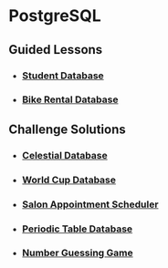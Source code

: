 # PostgreSQL
## Guided Lessons
- ### [Student Database](Student%20Database)

- ### [Bike Rental Database](Bike%20Rental%20Database)

## Challenge Solutions
- ### [Celestial Database](Celestial%20Database)

- ### [World Cup Database](World%20Cup%20Database)

- ### [Salon Appointment Scheduler](Salon%20Appointment%20Database)

- ### [Periodic Table Database](periodic_table)

- ### [Number Guessing Game](number_guessing_game)
